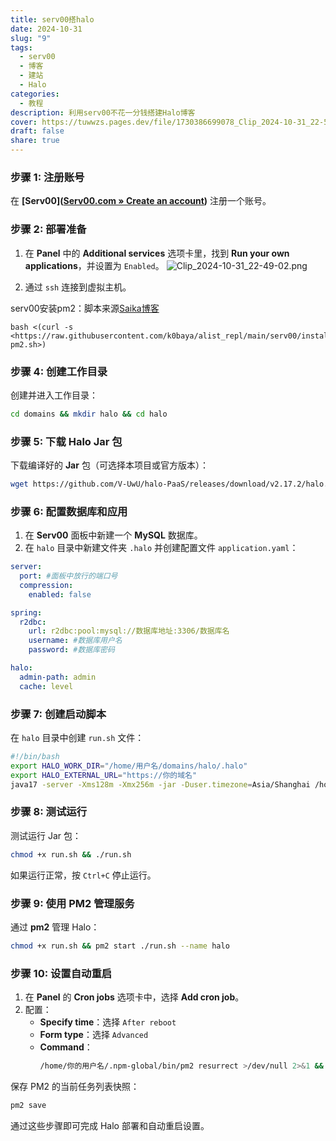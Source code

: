 ```yaml
---
title: serv00搭halo
date: 2024-10-31
slug: "9"
tags:
  - serv00
  - 博客
  - 建站
  - Halo
categories:
  - 教程
description: 利用serv00不花一分钱搭建Halo博客
cover: https://tuwwzs.pages.dev/file/1730386699078_Clip_2024-10-31_22-57-51.png
draft: false
share: true
---
```



### 步骤 1: 注册账号
在 **[Serv00]([Serv00.com » Create an account](https://www.serv00.com/offer/create_new_account))** 注册一个账号。



### 步骤 2: 部署准备
1. 在 **Panel** 中的 **Additional services** 选项卡里，找到 **Run your own applications**，并设置为 `Enabled`。
![Clip_2024-10-31_22-49-02.png](https://tuwwzs.pages.dev/file/1730386179858_Clip_2024-10-31_22-49-02.png)

2. 通过 `ssh` 连接到虚拟主机。



serv00安装pm2：脚本来源[Saika](https://linux.do/u/Saika)[博客](https://blog.rappit.site/2024/01/27/serv00_logs/)

```
bash <(curl -s <https://raw.githubusercontent.com/k0baya/alist_repl/main/serv00/install-pm2.sh>)
```




### 步骤 4: 创建工作目录
创建并进入工作目录：
```bash
cd domains && mkdir halo && cd halo
```



### 步骤 5: 下载 Halo Jar 包
下载编译好的 **Jar** 包（可选择本项目或官方版本）：
```bash
wget https://github.com/V-UwU/halo-PaaS/releases/download/v2.17.2/halo.jar
```



### 步骤 6: 配置数据库和应用
1. 在 **Serv00** 面板中新建一个 **MySQL** 数据库。
2. 在 `halo` 目录中新建文件夹 `.halo` 并创建配置文件 `application.yaml`：

```yaml
server:
  port: #面板中放行的端口号
  compression:
    enabled: false

spring:
  r2dbc:
    url: r2dbc:pool:mysql://数据库地址:3306/数据库名
    username: #数据库用户名
    password: #数据库密码

halo:
  admin-path: admin
  cache: level
```



### 步骤 7: 创建启动脚本
在 `halo` 目录中创建 `run.sh` 文件：

```bash
#!/bin/bash
export HALO_WORK_DIR="/home/用户名/domains/halo/.halo"
export HALO_EXTERNAL_URL="https://你的域名"
java17 -server -Xms128m -Xmx256m -jar -Duser.timezone=Asia/Shanghai /home/用户名/domains/halo/halo.jar --spring.config.additional-location=/home/用户名/domains/halo/.halo/application.yaml
```

### 步骤 8: 测试运行
测试运行 Jar 包：
```bash
chmod +x run.sh && ./run.sh
```
如果运行正常，按 `Ctrl+C` 停止运行。



### 步骤 9: 使用 PM2 管理服务
通过 **pm2** 管理 Halo：
```bash
chmod +x run.sh && pm2 start ./run.sh --name halo
```



### 步骤 10: 设置自动重启
1. 在 **Panel** 的 **Cron jobs** 选项卡中，选择 **Add cron job**。
2. 配置：
   - **Specify time**：选择 `After reboot`
   - **Form type**：选择 `Advanced`
   - **Command**：
     ```bash
     /home/你的用户名/.npm-global/bin/pm2 resurrect >/dev/null 2>&1 && /home/你的用户名/.npm-global/bin/pm2 restart all >/dev/null 2>&1
     ```

保存 PM2 的当前任务列表快照：
```bash
pm2 save
``` 



通过这些步骤即可完成 Halo 部署和自动重启设置。